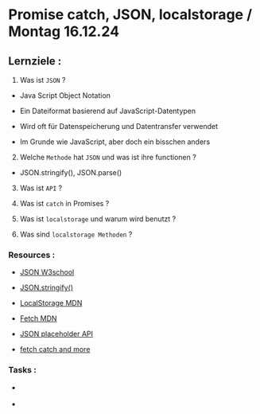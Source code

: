 # Promise catch, JSON, localstorage / Montag 16.12.24

## Lernziele :

1. Was ist `JSON` ?

- Java Script Object Notation

- Ein Dateiformat basierend auf JavaScript-Datentypen
- Wird oft für Datenspeicherung und Datentransfer verwendet
- Im Grunde wie JavaScript, aber doch ein bisschen anders

2. Welche `Methode` hat `JSON` und was ist ihre functionen ?

- JSON.stringify(), JSON.parse()

3. Was ist `API` ?

4. Was ist `catch` in Promises ?

5. Was ist `localstorage` und warum wird benutzt ?

6. Was sind `localstorage Methoden` ?

### Resources :

- [JSON W3school](https://www.w3schools.com/js/js_json.asp)

- [JSON.stringify()](https://developer.mozilla.org/en-US/docs/Web/JavaScript/Reference/Global_Objects/JSON/stringify)

- [LocalStorage MDN](https://developer.mozilla.org/en-US/docs/Web/API/Window/localStorage)

- [Fetch MDN](https://developer.mozilla.org/en-US/docs/Web/API/Fetch_API/Using_Fetch)

- [JSON placeholder API](https://jsonplaceholder.typicode.com/)

- [fetch catch and more](https://learnjavascript.online/topics/fetch.html)

### Tasks :

- []()

- []()
